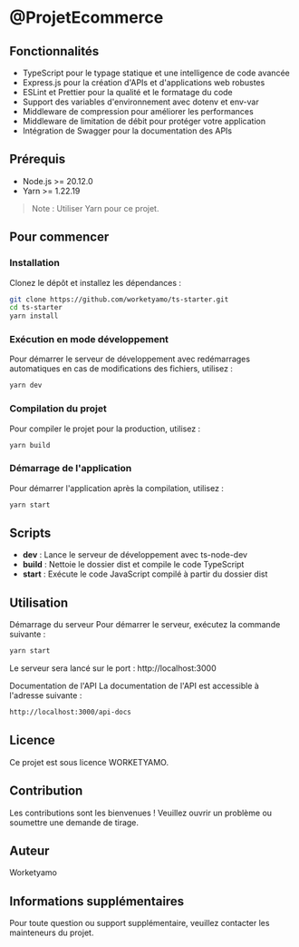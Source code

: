 # @ProjetEcommerce
## Fonctionnalités

- TypeScript pour le typage statique et une intelligence de code avancée
- Express.js pour la création d'APIs et d'applications web robustes
- ESLint et Prettier pour la qualité et le formatage du code
- Support des variables d'environnement avec dotenv et env-var
- Middleware de compression pour améliorer les performances
- Middleware de limitation de débit pour protéger votre application
- Intégration de Swagger pour la documentation des APIs

## Prérequis

- Node.js >= 20.12.0
- Yarn >= 1.22.19

> Note : Utiliser Yarn pour ce projet.

## Pour commencer

### Installation

Clonez le dépôt et installez les dépendances :

```bash
git clone https://github.com/worketyamo/ts-starter.git
cd ts-starter
yarn install
```

### Exécution en mode développement

Pour démarrer le serveur de développement avec redémarrages automatiques en cas de modifications des fichiers, utilisez :

```bash
yarn dev
```

### Compilation du projet

Pour compiler le projet pour la production, utilisez :

```bash
yarn build
```

### Démarrage de l'application

Pour démarrer l'application après la compilation, utilisez :

```bash
yarn start
```

## Scripts

- **dev** : Lance le serveur de développement avec ts-node-dev
- **build** : Nettoie le dossier dist et compile le code TypeScript
- **start** : Exécute le code JavaScript compilé à partir du dossier dist

## Utilisation

Démarrage du serveur
Pour démarrer le serveur, exécutez la commande suivante :

```bash
yarn start
```
Le serveur sera lancé sur le port : http://localhost:3000

Documentation de l'API
La documentation de l'API est accessible à l'adresse suivante :

```sh
http://localhost:3000/api-docs
 ```

## Licence

Ce projet est sous licence WORKETYAMO.

## Contribution

Les contributions sont les bienvenues ! Veuillez ouvrir un problème ou soumettre une demande de tirage.

## Auteur

Worketyamo

## Informations supplémentaires

Pour toute question ou support supplémentaire, veuillez contacter les mainteneurs du projet.
